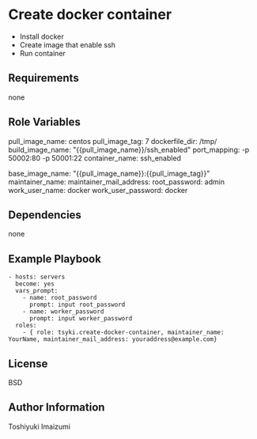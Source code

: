 Create docker container
=========

* Install docker
* Create image that enable ssh
* Run container

Requirements
------------

none

Role Variables
--------------

pull_image_name: centos
pull_image_tag: 7
dockerfile_dir: /tmp/
build_image_name: "{{pull_image_name}}/ssh_enabled"
port_mapping: -p 50002:80 -p 50001:22
container_name: ssh_enabled

base_image_name: "{{pull_image_name}}:{{pull_image_tag}}"
maintainer_name:
maintainer_mail_address:
root_password: admin
work_user_name: docker
work_user_password: docker


Dependencies
------------

none

Example Playbook
----------------

    - hosts: servers
      become: yes
      vars_prompt:
        - name: root_password
          prompt: input root_password
        - name: worker_password
          prompt: input worker_password
      roles:
        - { role: tsyki.create-docker-container, maintainer_name: YourName, maintainer_mail_address: youraddress@example.com}

License
-------

BSD

Author Information
------------------

Toshiyuki Imaizumi
